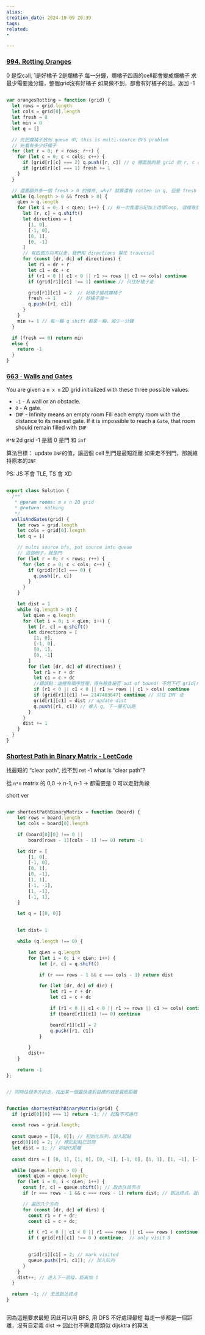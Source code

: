 ```yaml
---  
alias:  
creation_date: 2024-10-09 20:39  
tags: 
related:
- 

---  
```



### [994. Rotting Oranges](https://leetcode.com/problems/rotting-oranges/)
0 是空call,  1是好橘子 2是爛橘子
每一分鐘，爛橘子四周的cell都會變成爛橘子
求最少需要幾分鐘，整個grid沒有好橘子
如果做不到，都會有好橘子的話，返回 -1
```js fold

var orangesRotting = function (grid) {
  let rows = grid.length
  let cols = grid[0].length
  let fresh = 0
  let min = 0
  let q = []

  // 先把爛橘子放到 queue 中, this is multi-source BFS problem
  // 先看有多少好橘子
  for (let r = 0; r < rows; r++) {
    for (let c = 0; c < cols; c++) {
      if (grid[r][c] === 2) q.push([r, c]) // q 裡面放的是 grid 的 r, c 的 index
      if (grid[r][c] === 1) fresh += 1
    }
  }

  // 還要額外多一個 fresh > 0 的條件, why? 就算還有 rotten in q, 但是 fresh is 0, 就不需要動了
  while (q.length > 0 && fresh > 0) {
    qLen = q.length
    for (let i = 0; i < qLen; i++) { // 有一次我還忘記加上這個loop, 這樣等於你一次只會處理一個爛橘子
      let [r, c] = q.shift()  
      let directions = [
        [1, 0],
        [-1, 0],
        [0, 1],
        [0, -1]
      ]
      // 有四個方向可以走，我們用 directions 幫忙 traversal
      for (const [dr, dc] of directions) {
        let r1 = dr + r
        let c1 = dc + c
        if (r1 < 0 || c1 < 0 || r1 >= rows || c1 >= cols) continue
        if (grid[r1][c1] !== 1) continue // 只往好橘子走

        grid[r1][c1] = 2  // 好橘子變成爛橘子
        fresh -= 1        // 好橘子減一
        q.push([r1, c1])
      }
    }
    min += 1 // 每一輪 q shift 都是一輪，減少一分鐘
  }

  if (fresh == 0) return min
  else {
    return -1
  }
}


```

### [663 · Walls and Gates](https://www.lintcode.com/problem/663/)
You are given a `m x n` 2D grid initialized with these three possible values.
- `-1` - A wall or an obstacle.
- `0` - A gate.
- `INF` - Infinity means an empty room
Fill each empty room with the distance to its nearest gate. If it is impossible to reach a `Gate`, that room should remain filled with `INF`

`M*N` 2d grid
-1 是牆
0 是門
和 `inf`

算法目標：
update `INF`的值，讓這個 cell 到門是最短距離
如果走不到門，那就維持原本的`INF`

PS: JS 不會 TLE, TS 會 XD
```js fold

export class Solution {
  /**
   * @param rooms: m x n 2D grid
   * @return: nothing
   */
  wallsAndGates(grid) {
    let rows = grid.length
    let cols = grid[0].length
    let q = []

    // multi source bfs, put source into queue
    // 這個例子，就是門
    for (let r = 0; r < rows; r++) {
      for (let c = 0; c < cols; c++) {
        if (grid[r][c] === 0) {
          q.push([r, c])
        }
      }
    }

    let dist = 1
    while (q.length > 0) {
      let qLen = q.length
      for (let i = 0; i < qLen; i++) {
        let [r, c] = q.shift()
        let directions = [
          [1, 0],
          [-1, 0],
          [0, 1],
          [0, -1]
        ]
        for (let [dr, dc] of directions) {
          let r1 = r + dr
          let c1 = c + dc
          //錯誤點：這裡有順序性喔，得先檢查是否 out of bound! 不然下行 grid[r1][c1] will access error
          if (r1 < 0 || c1 < 0 || r1 >= rows || c1 > cols) continue
          if (grid[r1][c1] !== 2147483647) continue // 只往 INF 走
          grid[r1][c1] = dist // update dist
          q.push([r1, c1]) // 推入 q, 下一層可以跑
        }
      }
      dist += 1
    }
  }
}


```

### [Shortest Path in Binary Matrix - LeetCode](https://leetcode.com/problems/shortest-path-in-binary-matrix/description/)

找最短的 “clear path”, 找不到 ret -1
what is “clear path”?

從 `n*n` matrix 的 0,0 → n-1, n-1 → 都需要是 0
可以走對角線


short ver
```js fold

var shortestPathBinaryMatrix = function (board) {
    let rows = board.length
    let cols = board[0].length

    if (board[0][0] !== 0 ||
        board[rows - 1][cols - 1] !== 0) return -1

    let dir = [
        [1, 0],
        [-1, 0],
        [0, 1],
        [0, -1],
        [1, 1],
        [-1, -1],
        [1, -1],
        [-1, 1],
    ]

    let q = [[0, 0]]
    

    let dist= 1

    while (q.length !== 0) {

        let qLen = q.length
        for (let i = 0; i < qLen; i++) {
            let [r, c] = q.shift()

            if (r === rows - 1 && c === cols - 1) return dist

            for (let [dr, dc] of dir) {
                let r1 = r + dr
                let c1 = c + dc

                if (r1 < 0 || c1 < 0 || r1 >= rows || c1 >= cols) continue
                if (board[r1][c1] !== 0) continue

                board[r1][c1] = 2
                q.push([r1, c1])
            }

        }
        dist++
    }

    return -1
};


```


```js fold

// 同時往很多方向走，找出某一個最快達到目標的就是最短距離


function shortestPathBinaryMatrix(grid) {
  if (grid[0][0] === 1) return -1; // 起點不可通行

  const rows = grid.length;
  
  const queue = [[0, 0]]; // 初始化队列，加入起點
  grid[0][0] = 2; // 標記起點已訪問
  let dist = 1; // 初始化距離
  
  const dirs = [ [0, 1], [1, 0], [0, -1], [-1, 0], [1, 1], [1, -1], [-1, -1], [-1, 1], ]; // 八個方向

  while (queue.length > 0) {
    const qLen = queue.length; 
    for (let i = 0; i < qLen; i++) {
      const [r, c] = queue.shift(); // 取出队首节点
      if (r === rows - 1 && c === rows - 1) return dist; // 到达终点，返回距离

      // 遍历八个方向
      for (const [dr, dc] of dirs) {
        const r1 = r + dr;
        const c1 = c + dc;

        if ( r1 < 0 || c1 < 0 || r1 === rows || c1 === rows ) continue   // 检查边界条件和是否可通行
        if ( grid[r1][c1] !== 0 ) continue;  // only visit 0
    

        grid[r1][c1] = 2; // mark visited
        queue.push([r1, c1]); // 加入队列
      }
    }
    dist++; // 进入下一层级，距离加 1
  }

  return -1; // 无法到达终点
}



```


因為這題要求最短
因此可以用 BFS, 用 DFS 不好處理最短
每走一步都是一個距離，沒有自定義 dist -> 因此也不需要用類似 dijsktra 的算法